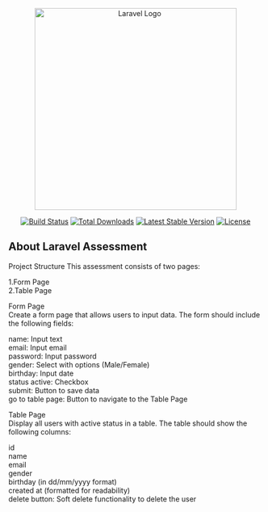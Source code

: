 <p align="center"><a href="https://laravel.com" target="_blank"><img src="https://raw.githubusercontent.com/laravel/art/master/logo-lockup/5%20SVG/2%20CMYK/1%20Full%20Color/laravel-logolockup-cmyk-red.svg" width="400" alt="Laravel Logo"></a></p>

<p align="center">
<a href="https://github.com/laravel/framework/actions"><img src="https://github.com/laravel/framework/workflows/tests/badge.svg" alt="Build Status"></a>
<a href="https://packagist.org/packages/laravel/framework"><img src="https://img.shields.io/packagist/dt/laravel/framework" alt="Total Downloads"></a>
<a href="https://packagist.org/packages/laravel/framework"><img src="https://img.shields.io/packagist/v/laravel/framework" alt="Latest Stable Version"></a>
<a href="https://packagist.org/packages/laravel/framework"><img src="https://img.shields.io/packagist/l/laravel/framework" alt="License"></a>
</p>

## About Laravel Assessment
Project Structure
This assessment consists of two pages:

1.Form Page<br>
2.Table Page

Form Page <br>
Create a form page that allows users to input data. The form should include the following fields:

name: Input text<br>
email: Input email<br>
password: Input password<br>
gender: Select with options (Male/Female)<br>
birthday: Input date<br>
status active: Checkbox<br>
submit: Button to save data<br>
go to table page: Button to navigate to the Table Page<br>

Table Page<br>
Display all users with active status in a table. The table should show the following columns:

id<br>
name<br>
email<br>
gender<br>
birthday (in dd/mm/yyyy format)<br>
created at (formatted for readability)<br>
delete button: Soft delete functionality to delete the user<br>


